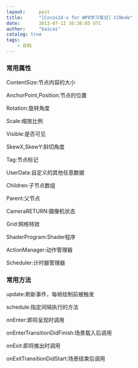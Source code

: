 ```yaml
---
layout:     post
title:      "[Cocos2d-x for WP8学习笔记] CCNode"
date:       2013-07-12 16:36:05 UTC
author:     "baicai"
catalog: true
tags:
    - 存档
---
```


<h3>
	常用属性
</h3>

<p>
	ContentSize:节点内容的大小
</p>

<p>
	AnchorPoint,Position:节点的位置
</p>

<p>
	Rotation:旋转角度
</p>

<p>
	Scale:缩放比例
</p>

<p>
	Visible:是否可见
</p>

<p>
	SkewX,SkewY:斜切角度
</p>

<p>
	Tag:节点标记
</p>

<p>
	UserData:自定义的其他任意数据
</p>

<p>
	Children:子节点数组
</p>

<p>
	Parent:父节点
</p>

<p>
	CameraRETURN:摄像机状态
</p>

<p>
	Grid:网格特效
</p>

<p>
	ShaderProgram:Shader程序
</p>

<p>
	ActionManager:动作管理器
</p>

<p>
	Scheduler:计时器管理器
</p>

<h3>
	常用方法
</h3>

<p>
	update:刷新事件，每帧绘制前被触发
</p>

<p>
	schedule:指定间隔执行的方法
</p>

<p>
	onEnter:即将呈现时调用
</p>

<p>
	onEnterTransitionDidFinish:场景载入后调用
</p>

<p>
	onExit:即将推出时调用
</p>

<p>
	onExitTransitionDidStart:场景结束后调用
</p>